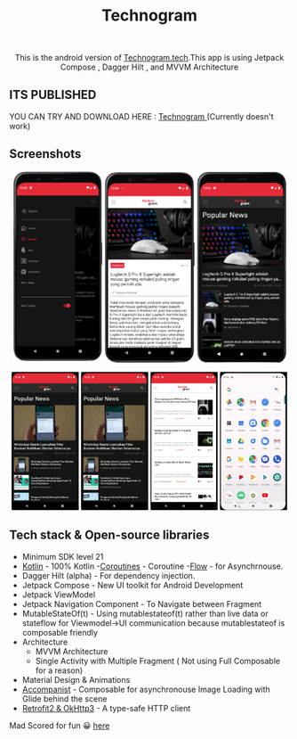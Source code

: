 
<h1 align="center">Technogram</h1></br>
<p align="center">  
This is the android version of <a href="https://technogram.tech">Technogram.tech</a>.This app is using  Jetpack Compose , Dagger Hilt , and MVVM Architecture
</p>

## ITS PUBLISHED 
YOU CAN TRY AND DOWNLOAD HERE : <a href="https://play.google.com/store/apps/details?id=com.fdev.technogram"> Technogram </a> (Currently doesn't work)

## Screenshots
<p align="center">
<img src="/Preview/ss1.png" width="32%"/>
<img src="/Preview/ss2.png" width="32%"/>
<img src="/Preview/ss3.png" width="32%"/>
</p>
<p align="center">
<img src="/Preview/gif1.gif" width="24%"/>
<img src="/Preview/gif2.gif" width="24%"/>
<img src="/Preview/gif3.gif" width="24%"/>
<img src="/Preview/gif4.gif" width="24%"/>
</p>

## Tech stack & Open-source libraries
- Minimum SDK level 21
- [Kotlin](https://kotlinlang.org/) -  100% Kotlin 
-[Coroutines](https://github.com/Kotlin/kotlinx.coroutines) - Coroutine 
-[Flow](https://kotlin.github.io/kotlinx.coroutines/kotlinx-coroutines-core/kotlinx.coroutines.flow/) - for Asynchrnouse.
- Dagger Hilt (alpha) - For dependency injection.
- Jetpack Compose - New UI toolkit for Android Development
- Jetpack ViewModel 
- Jetpack Navigation Component - To Navigate between Fragment
- MutableStateOf(t) - Using mutablestateof(t) rather than live data or stateflow for Viewmodel->UI communication because mutablestateof is composable friendly
- Architecture
  - MVVM Architecture
  - Single Activity with Multiple Fragment ( Not using Full Composable for a reason)
- Material Design & Animations
- [Accompanist](https://github.com/chrisbanes/accompanist) - Composable for asynchronouse Image Loading with Glide behind the scene
- [Retrofit2 & OkHttp3](https://github.com/square/retrofit) - A type-safe HTTP client



Mad Scored for fun 😀 <a href="https://madscorecard.withgoogle.com/scorecards/162835206/#summary">here</a>




